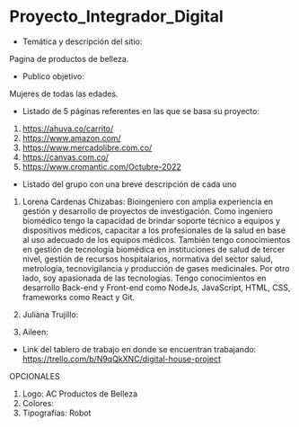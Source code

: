 # Proyecto_Integrador_Digital

- Temática y descripción del sitio:

Pagina de productos de belleza.

- Publico objetivo:

Mujeres de todas las edades.

- Listado de 5 páginas referentes en las que se basa su proyecto:
1. https://ahuva.co/carrito/
2. https://www.amazon.com/
3. https://www.mercadolibre.com.co/
4. https://canvas.com.co/
5. https://www.cromantic.com/Octubre-2022

- Listado del grupo con una breve descripción de cada uno

1. Lorena Cardenas Chizabas: Bioingeniero con amplia experiencia en gestión y desarrollo de proyectos de investigación. Como ingeniero biomédico tengo la capacidad de brindar soporte técnico a equipos y dispositivos médicos, capacitar a los profesionales de la salud en base al uso adecuado de los equipos médicos. También tengo conocimientos en gestión de tecnología biomédica en instituciones de salud de tercer nivel, gestión de recursos hospitalarios, normativa del sector salud, metrología, tecnovigilancia y producción de gases medicinales. Por otro lado, soy apasionada de las tecnologías. Tengo conocimientos en desarrollo Back-end y Front-end como NodeJs, JavaScript, HTML, CSS, frameworks como React y Git.

3. Juliana Trujillo:
4. Aileen: 

- Link del tablero de trabajo en donde se encuentran trabajando:  https://trello.com/b/N9qQkXNC/digital-house-project

OPCIONALES
1. Logo: AC Productos de Belleza
3. Colores: 
4. Tipografías: Robot
